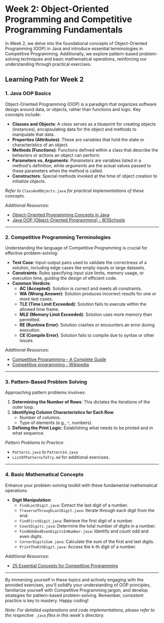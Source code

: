 # Week 2: Object-Oriented Programming and Competitive Programming Fundamentals

In Week 2, we delve into the foundational concepts of Object-Oriented Programming (OOP) in Java and introduce essential terminologies in Competitive Programming. Additionally, we explore pattern-based problem-solving techniques and basic mathematical operations, reinforcing our understanding through practical exercises.

## Learning Path for Week 2

### 1. Java OOP Basics

Object-Oriented Programming (OOP) is a paradigm that organizes software design around data, or objects, rather than functions and logic. Key concepts include:

- **Classes and Objects**: A *class* serves as a blueprint for creating objects (instances), encapsulating data for the object and methods to manipulate that data.
- **Properties (Attributes)**: These are variables that hold the state or characteristics of an object.
- **Methods (Functions)**: Functions defined within a class that describe the behaviors or actions an object can perform.
- **Parameters vs. Arguments**: *Parameters* are variables listed in a method's definition, while *arguments* are the actual values passed to these parameters when the method is called.
- **Constructors**: Special methods invoked at the time of object creation to initialize objects.

*Refer to* `ClassAndObjects.java` *for practical implementations of these concepts.*

*Additional Resources*:
- [Object-Oriented Programming Concepts in Java](https://www.geeksforgeeks.org/object-oriented-programming-oops-concept-in-java/)
- [Java OOP (Object-Oriented Programming) - W3Schools](https://www.w3schools.com/java/java_oop.asp)

---

### 2. Competitive Programming Terminologies

Understanding the language of Competitive Programming is crucial for effective problem-solving:

- **Test Case**: Input-output pairs used to validate the correctness of a solution, including edge cases like empty inputs or large datasets.
- **Constraints**: Rules specifying input size limits, memory usage, or execution time, guiding the design of efficient code.
- **Common Verdicts**:
  - **AC (Accepted)**: Solution is correct and meets all constraints.
  - **WA (Wrong Answer)**: Solution produces incorrect results for one or more test cases.
  - **TLE (Time Limit Exceeded)**: Solution fails to execute within the allowed time frame.
  - **MLE (Memory Limit Exceeded)**: Solution uses more memory than permitted.
  - **RE (Runtime Error)**: Solution crashes or encounters an error during execution.
  - **CE (Compile Error)**: Solution fails to compile due to syntax or other issues.

*Additional Resources*:
- [Competitive Programming – A Complete Guide](https://www.geeksforgeeks.org/competitive-programming-a-complete-guide/)
- [Competitive programming - Wikipedia](https://en.wikipedia.org/wiki/Competitive_programming)

---

### 3. Pattern-Based Problem Solving

Approaching pattern problems involves:

1. **Determining the Number of Rows**: This dictates the iterations of the outer loop.
2. **Identifying Column Characteristics for Each Row**:
   - Number of columns.
   - Type of elements (e.g., `*`, numbers).
3. **Defining the Print Logic**: Establishing what needs to be printed and in what sequence.

*Pattern Problems to Practice*:
- `Pattern1.java` to `Pattern14.java`
- `ListOfPatternsToTry.md` for additional exercises.

---

### 4. Basic Mathematical Concepts

Enhance your problem-solving toolkit with these fundamental mathematical operations:

- **Digit Manipulation**:
  - `FindLastDigit.java`: Extract the last digit of a number.
  - `TraverseThroughLastDigit.java`: Iterate through each digit from the end.
  - `FindFirstDigit.java`: Retrieve the first digit of a number.
  - `CountDigits.java`: Determine the total number of digits in a number.
  - `FindOddAndEvenDigitsInNumber.java`: Identify and count odd and even digits.
  - `CornerDigitsSum.java`: Calculate the sum of the first and last digits.
  - `PrintTheKthDigit.java`: Access the k-th digit of a number.

*Additional Resources*:
- [25 Essential Concepts for Competitive Programming](https://www.geeksforgeeks.org/25-essential-concepts-for-competitive-programming/)

---

By immersing yourself in these topics and actively engaging with the provided exercises, you'll solidify your understanding of OOP principles, familiarize yourself with Competitive Programming jargon, and develop strategies for pattern-based problem-solving. Remember, consistent practice is key to mastery. Happy coding!

*Note: For detailed explanations and code implementations, please refer to the respective `.java` files in this week's directory.*
